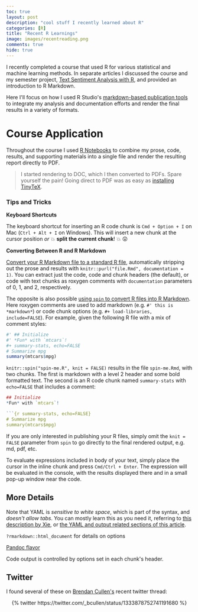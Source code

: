 ```yaml
---
toc: true
layout: post
description: "cool stuff I recently learned about R"
categories: [R]
title: "Recent R Learnings"
image: images/recentreading.png
comments: true
hide: true
---
```


I recently completed a course that used R for various statistical and machine learning methods. In separate articles I discussed the course and my semester project, [Text Sentiment Analysis with R](https://bit.ly/asb-7130-acnw-project), and provided an introduction to R Markdown.

Here I'll focus on how I used R Studio's [markdown-based publication tools](https://rmarkdown.rstudio.com) to integrate my analysis and documentation efforts and render the final results in a variety of formats.

# Course Application

Throughout the course I used [R Notebooks](https://bookdown.org/yihui/rmarkdown/notebook.html) to combine my prose, code, results, and supporting materials into a single file and render the resulting report directly to PDF.

> I started rendering to DOC, which I then converted to PDFs. Spare yourself the pain! Going direct to PDF was as easy as [installing TinyTeX](https://bookdown.org/yihui/rmarkdown-cookbook/install-latex.html).

### Tips and Tricks

**Keyboard Shortcuts**

The keyboard shortcut for inserting an R code chunk is `Cmd + Option + I` on Mac (`Ctrl + Alt + I` on Windows). This will insert a new chunk at the cursor position _or_ :boom: **split the current chunk**! :boom: :astonished:

**Converting Between R and R Markdown**

[Convert your R Markdown file to a standard R file](https://bookdown.org/yihui/rmarkdown-cookbook/purl.html), automatically stripping out the prose and results with `knitr::purl("file.Rmd", documentation = 1)`. You can extract just the code, code and chunk headers (the default), or code with text chunks as roxygen comments with `documentation` parameters of 0, 1, and 2, respectively.

The opposite is also possible [using `spin` to convert R files into R Markdown](https://deanattali.com/2015/03/24/knitrs-best-hidden-gem-spin/). Here roxygen comments are used to add markdown (e.g. `#' this is *markdown*`) or code chunk options (e.g. `#+ load-libraries, include=FALSE`). For example, given the following R file with a mix of comment styles:

``` r
#' ## Initialize
#' *Fun* with `mtcars`!
#+ summary-stats, echo=FALSE
# Summarize mpg
summary(mtcars$mpg)
```

`knitr::spin("spin-me.R", knit = FALSE)` results in the file `spin-me.Rmd`, with two chunks. The first is markdown with a level 2 header and some bold formatted text. The second is an R code chunk named `summary-stats` with `echo=FALSE` that includes a comment:

``` r
## Initialize
*Fun* with `mtcars`!

```{r summary-stats, echo=FALSE}
# Summarize mpg
summary(mtcars$mpg)
```

If you are only interested in publishing your R files, simply omit the `knit = FALSE` parameter from `spin` to go directly to the final rendered output, e.g. md, pdf, etc.



To evaluate expressions included in body of your text, simply place the cursor in the inline chunk and press `Cmd/Ctrl + Enter`. The expression will be evaluated in the console, with the results displayed there and in a small pop-up window near the code.

## More Details

Note that YAML is _sensitive to white space_, which is part of the syntax, and _doesn't allow tabs_. You can mostly learn this as you need it, referring to [this description by Xie](https://bookdown.org/yihui/rmarkdown/output-formats.html), or [the YAML and output related sections of this article](http://stats.idre.ucla.edu/stat/data/rmarkdown/rmarkdown_seminar_flat.html).

`?rmarkdown::html_document` for details on options

[Pandoc flavor](https://pandoc.org/MANUAL.html#pandocs-markdown)

Code output is controlled by options set in each chunk's header.



## Twitter

I found several of these on [Brendan Cullen's](https://twitter.com/_bcullen) recent twitter thread:

<center>{% twitter https://twitter.com/_bcullen/status/1333878752741191680 %}</center>
